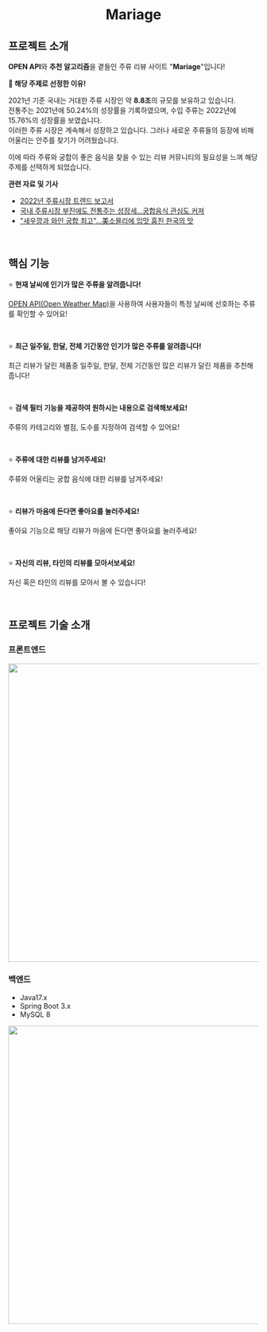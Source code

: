 <div align="center">
<h1>Mariage</h1>
</div>

<p align="center">
<!-- LOGO -->
</p>

## 프로젝트 소개

**OPEN API**와 **추천 알고리즘**을 곁들인 주류 리뷰 사이트 "**Mariage**"입니다!

**🚀 해당 주제로 선정한 이유!**

2021년 기준 국내는 거대한 주류 시장인 약 **8.8조**의 규모를 보유하고 있습니다.  
전통주는 2021년에 50.24%의 성장률을 기록하였으며, 수입 주류는 2022년에 15.76%의 성장률을 보였습니다.  
이러한 주류 시장은 계속해서 성장하고 있습니다. 그러나 새로운 주류들의 등장에 비해 어울리는 안주를 찾기가 어려웠습니다.

이에 따라 주류와 궁합이 좋은 음식을 찾을 수 있는 리뷰 커뮤니티의 필요성을 느껴 해당 주제를 선택하게 되었습니다.

**관련 자료 및 기사**

- [2022년 주류시장 트렌드 보고서](https://thesool.com/front/publication/M000000110/view.do?bbsId=A000000046&publicationId=C000002747&page=&searchKey=&searchString=&searchCategory=)
- [국내 주류시장 부진에도 전통주는 성장세…궁합음식 관심도 커져
  ](https://www.hankyung.com/economy/article/202011237117Y)
- ["새우깡과 와인 궁합 최고"…美소믈리에 입맛 훔친 한국의 맛](https://www.joongang.co.kr/article/25153559#home)

</br>

## 핵심 기능

<!-- 핵심 기능안에 기능에 대한 사진을 추가 할 예정 -->

⭐ **현재 날씨에 인기가 많은 주류을 알려줍니다!**

[OPEN API(Open Weather Map)](https://openweathermap.org/)을 사용하여 사용자들이 특정 날씨에 선호하는 주류를 확인할 수 있어요!

</br>

⭐ **최근 일주일, 한달, 전체 기간동안 인기가 많은 주류를 알려줍니다!**

최근 리뷰가 달린 제품중 일주일, 한달, 전체 기간동안 많은 리뷰가 달린 제품을 추천해줍니다!

</br>

⭐ **검색 필터 기능을 제공하여 원하시는 내용으로 검색해보세요!**

주류의 카테고리와 별점, 도수를 지정하여 검색할 수 있어요!

</br>

⭐ **주류에 대한 리뷰를 남겨주세요!**

주류와 어울리는 궁합 음식에 대한 리뷰를 남겨주세요!

</br>

⭐ **리뷰가 마음에 든다면 좋아요를 눌러주세요!**

좋아요 기능으로 해당 리뷰가 마음에 든다면 좋아요를 눌러주세요!

</br>

⭐ **자신의 리뷰, 타인의 리뷰를 모아서보세요!**

자신 혹은 타인의 리뷰를 모아서 볼 수 있습니다!

</br>

## 프로젝트 기술 소개

### 프론트엔드

<img src="https://github.com/mariage-kr/mariage/assets/74192619/9e689df6-6dac-461d-9bfe-9c75355a09fa" width="600" />

</br>

### 백엔드

- Java17.x
- Spring Boot 3.x
- MySQL 8

<img src="https://github.com/MultiProject23/SEMO/assets/74192619/557e5c40-fe33-4ecf-829e-941524c572e6" width="600" />

  </br>

<!-- 추후 인프라 관련된 내용 필요 -->
<!-- 추후 팀원에 대한 표 만들기 -->
